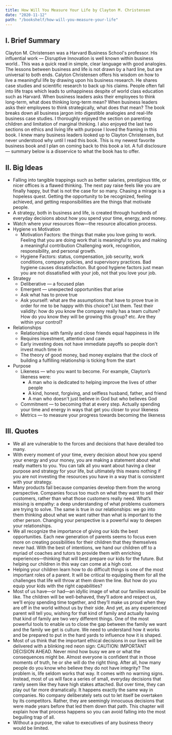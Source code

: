 ```yaml
---
title: How Will You Measure Your Life by Clayton M. Christensen
date: "2020-11-12"
path: "/bookshelf/how-will-you-measure-your-life"
---
```


## I. Brief Summary
Clayton M. Christensen was a Harvard Business School's professor. His influential work — Disruptive Innovation is well known within business world.. This was a quick read in simple, clear language with good analogies. The lessons between business and life is not drawn by a hard line, but are universal to both ends. Calyton Christensen offers his wisdom on how to live a meaningful life by drawing upon his business research. He shares case studies and scientific research to back up his claims. People often fall into life traps which leads to unhappiness despite of world class education such as Harvard. When business leaders asks their employees to think long-term, what does thinking long-term mean? When business leaders asks their employees to think strategically, what does that mean? The book breaks down all business jargon into digestible analogies and real-life business case studies. I thoroughly enjoyed the section on parenting children and limitation of marginal thinking. I also enjoyed the last two sections on ethics and living life with purpose I loved the framing in this book. I knew many business leaders looked up to Clayton Christensen, but never understood why until I read this book. This is my newest favorite business book and I plan on coming back to this book a lot. A full disclosure — summary below is a disservice to what the book has to offer.

## II. Big Ideas
* Falling into tangible trappings such as better salaries, prestigious title, or nicer offices is a flawed thinking. The next pay raise feels like you are finally happy, but that is not the case for so many. Chasing a mirage is a hopeless quest. Getting the opportunity to be recognized, feeling achieved, and getting responsibilities are the things that motivate people.
* A strategy, both in business and life, is created through hundreds of everyday decisions about how you spend your time, energy, and money.
* Watch where your resources flow—the resource allocation process.
* Hygiene vs Motivation
    - Motivation Factors: the things that make you love going to work. Feeling that you are doing work that is meaningful to you and making a meaningful contribution Challenging work, recognition, responsibility, and personal growth.
    - Hygiene Factors: status, compensation, job security, work conditions, company policies, and supervisory practices. Bad hygiene causes dissatisfaction. But good hygiene factors just mean you are not dissatisfied with your job, not that you love your job.
* Strategy
    - Deliberative — a focused plan
    - Emergent — unexpected opportunities that arise
    - Ask what has to prove true
    - Ask yourself: what are the assumptions that have to prove true in order for me to be happy with this choice? List them. Test their validity: how do you know the company really has a team culture? How do you know they will be growing this group? etc. Are they within your control?
* Relationships
    - Relationships with family and close friends equal happiness in life
    - Requires investment, attention and care
    - Early investing does not have immediate payoffs so people don't invest much time in
    - The theory of good money, bad money explains that the clock of building a fulfilling relationship is ticking from the start
* Purpose
    - Likeness — who you want to become. For example, Clayton’s likeness were:
        - A man who is dedicated to helping improve the lives of other people
        - A kind, honest, forgiving, and selfless husband, father, and friend
        - A man who doesn't just believe in God but who believes God
    - Commitment — to becoming that at every step. Actually spending your time and energy in ways that get you closer to your likeness
    - Metrics — to measure your progress towards becoming the likeness

## III. Quotes
* We all are vulnerable to the forces and decisions that have derailed too many.
* With every moment of your time, every decision about how you spend your energy and your money, you are making a statement about what really matters to you. You can talk all you want about having a clear purpose and strategy for your life, but ultimately this means nothing if you are not investing the resources you have in a way that is consistent with your strategy.
* Many products fail because companies develop them from the wrong perspective. Companies focus too much on what they want to sell their customers, rather than what those customers really need. What’s missing is empathy: a deep understanding of what problems customers are trying to solve. The same is true in our relationships: we go into them thinking about what we want rather than what is important to the other person. Changing your perspective is a powerful way to deepen your relationships.
* We all recognize the importance of giving our kids the best opportunities. Each new generation of parents seems to focus even more on creating possibilities for their children that they themselves never had. With the best of intentions, we hand our children off to a myriad of coaches and tutors to provide them with enriching experiences—thinking that will best prepare our kids for the future. But helping our children in this way can come at a high cost.
* Helping your children learn how to do difficult things is one of the most important roles of a parent. It will be critical to equipping them for all the challenges that life will throw at them down the line. But how do you equip your kids with the right capabilities?
* Most of us have—or had—an idyllic image of what our families would be like. The children will be well-behaved, they’ll adore and respect us, we’ll enjoy spending time together, and they’ll make us proud when they are off in the world without us by their side. And yet, as any experienced parent will tell you, wishing for that kind of family and actually having that kind of family are two very different things. One of the most powerful tools to enable us to close the gap between the family we want and the family we get is culture. We need to understand how it works and be prepared to put in the hard yards to influence how it is shaped.
* Most of us think that the important ethical decisions in our lives will be delivered with a blinking red neon sign: CAUTION: IMPORTANT DECISION AHEAD. Never mind how busy we are or what the consequences might be. Almost everyone is confident that in those moments of truth, he or she will do the right thing. After all, how many people do you know who believe they do not have integrity? The problem is, life seldom works that way. It comes with no warning signs. Instead, most of us will face a series of small, everyday decisions that rarely seem like they have high stakes attached. But over time, they can play out far more dramatically. It happens exactly the same way in companies. No company deliberately sets out to let itself be overtaken by its competitors. Rather, they are seemingly innocuous decisions that were made years before that led them down that path. This chapter will explain how that process happens so you can avoid falling into the most beguiling trap of all.
* Without a purpose, the value to executives of any business theory would be limited.